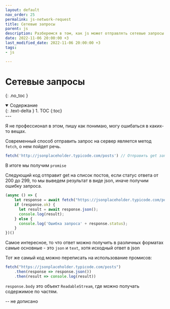 ```yaml
---
layout: default
nav_order: 25
permalink: js-network-request
title: Сетевые запросы
parent: js
description: Разберемся в том, как js может отправлять сетевые запросы
date: 2022-11-06 20:00:00 +3
last_modified_date: 2022-11-06 20:00:00 +3
tags:
- js

---
```


# Сетевые запросы
{: .no_toc }

<details open markdown="block">
  <summary>
    Содержание
  </summary>
  {: .text-delta }
1. TOC
{:toc}
</details>
---

Я не профессионал в этом, пишу как понимаю, могу ошибаться в каких-то вещах.

Современный способ отправить запрос на сервер является метод `fetch`, о нем пойдет речь.

```javascript
fetch('http://jsonplaceholder.typicode.com/posts') // Отправить get запрос на сервер
```

В итоге мы получим `promise`

Следующий код отправит get на список постов, если статус ответа от 200 до 299, то мы выведем результат в виде json,
иначе получим ошибку запроса.

```javascript
(async () => {
    let response = await fetch("https://jsonplaceholder.typicode.com/posts");
    if (response.ok) {
      let result = await response.json();
      console.log(result);
    } else {
      console.log('Ошибка запроса' + response.status);
    }
})()
```

Самое интересное, то что ответ можно получить в различных форматах самые основные - это `json` и `text`, хотя исходный ответ в json

Тот же самый код можно переписать на использование промисов:

```javascript
fetch("https://jsonplaceholder.typicode.com/posts")
    .then(response => response.json())
    .then(result => console.log(result))
```



`response.body` это объект `ReadableStream`, где можно получать содержимое по частям.

-- не дописано